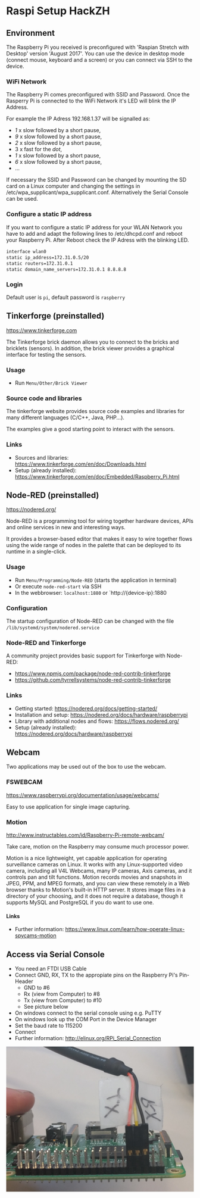 # Raspi Setup HackZH

## Environment
The Raspberry Pi you received is preconfigured with 'Raspian Stretch with Desktop' version 'August 2017'.
You can use the device in desktop mode (connect mouse, keyboard and a screen) or
you can connect via SSH to the device.

### WiFi Network
The Raspberry Pi comes preconfigured with SSID and Password. Once the Rasperry Pi is connected to the WiFi Network it's LED will blink the IP Address.

For example the IP Adress 192.168.1.37 will be signalled as:
- *1* x slow followed by a short pause,
- *9* x slow followed by a short pause,
- *2* x slow followed by a short pause,
- 3 x fast for the *dot*,
- *1* x slow followed by a short pause,
- *6* x slow followed by a short pause,
- ...

If necessary the SSID and Password can be changed by mounting the SD card on a Linux computer and changing the settings in /etc/wpa_supplicant/wpa_supplicant.conf. Alternatively the Serial Console can be used.

### Configure a static IP address

If you want to configure a static IP address for your WLAN Network you have to add and adapt the following lines to /etc/dhcpd.conf and reboot your Raspberry Pi. After Reboot check the IP Adress with the blinking LED.

    interface wlan0
    static ip_address=172.31.0.5/20
    static routers=172.31.0.1
    static domain_name_servers=172.31.0.1 8.8.8.8

### Login
Default user is `pi`, default password is `raspberry`

##  Tinkerforge (preinstalled)
https://www.tinkerforge.com

The Tinkerforge brick daemon allows you to connect to the bricks and bricklets (sensors).
In addition, the brick viewer provides a graphical interface for testing the sensors.

### Usage
- Run `Menu/Other/Brick Viewer`

### Source code and libraries
The tinkerforge website provides source code examples and libraries for
many different languages (C/C++, Java, PHP...).

The examples give a good starting point to interact with the sensors.

### Links
- Sources and libraries: https://www.tinkerforge.com/en/doc/Downloads.html
- Setup (already installed): https://www.tinkerforge.com/en/doc/Embedded/Raspberry_Pi.html

##  Node-RED (preinstalled)
https://nodered.org/

Node-RED is a programming tool for wiring together hardware devices,
APIs and online services in new and interesting ways.

It provides a browser-based editor that makes it easy to wire together flows
using the wide range of nodes in the palette that can be deployed to its runtime in a single-click.

### Usage
- Run `Menu/Programming/Node-RED` (starts the application in terminal)
- Or execute `node-red-start` via SSH
- In the webbrowser: `localhost:1880` or `http://{device-ip}:1880

### Configuration
The startup configuration of Node-RED can be changed with the file `/lib/systemd/system/nodered.service`

### Node-RED and Tinkerforge
A community project provides basic support for Tinkerforge with Node-RED:
- https://www.npmjs.com/package/node-red-contrib-tinkerforge
- https://github.com/tyrrellsystems/node-red-contrib-tinkerforge

### Links
- Getting started: https://nodered.org/docs/getting-started/
- Installation and setup: https://nodered.org/docs/hardware/raspberrypi
- Library with additional nodes and flows: https://flows.nodered.org/
- Setup (already installed): https://nodered.org/docs/hardware/raspberrypi

##  Webcam
Two applications may be used out of the box to use the webcam.

### FSWEBCAM
https://www.raspberrypi.org/documentation/usage/webcams/

Easy to use application for single image capturing.

### Motion
http://www.instructables.com/id/Raspberry-Pi-remote-webcam/

Take care, motion on the Raspberry may consume much processor power.

Motion is a nice lightweight, yet capable application for operating surveillance cameras on Linux. It works with any Linux-supported video camera, including all V4L Webcams, many IP cameras, Axis cameras, and it controls pan and tilt functions. Motion records movies and snapshots in JPEG, PPM, and MPEG formats, and you can view these remotely in a Web browser thanks to Motion's built-in HTTP server. It stores image files in a directory of your choosing, and it does not require a database, though it supports MySQL and PostgreSQL if you do want to use one.

####  Links
- Further information: https://www.linux.com/learn/how-operate-linux-spycams-motion

## Access via Serial Console
- You need an FTDI USB Cable
- Connect GND, RX, TX to the appropiate pins on the Raspberry Pi's Pin-Header
  - GND to #6
  - Rx (view from Computer) to #8
  - Tx (view from Computer) to #10
  - See picture below
- On windows connect to the serial console using e.g. PuTTY
- On windows look up the COM Port in the Device Manager
- Set the baud rate to 115200
- Connect
- Further information: http://elinux.org/RPi_Serial_Connection

![Serial Connection](serial_connection_setup.jpg)
